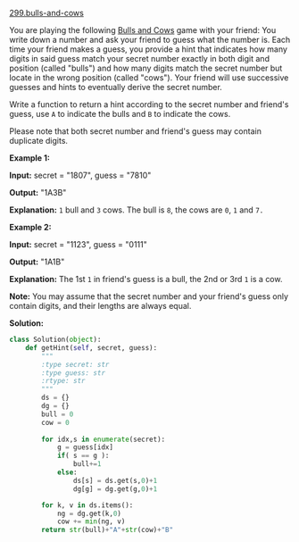 [299.bulls-and-cows](https://leetcode.com/problems/bulls-and-cows/)  

You are playing the following [Bulls and Cows](https://en.wikipedia.org/wiki/Bulls_and_Cows) game with your friend: You write down a number and ask your friend to guess what the number is. Each time your friend makes a guess, you provide a hint that indicates how many digits in said guess match your secret number exactly in both digit and position (called "bulls") and how many digits match the secret number but locate in the wrong position (called "cows"). Your friend will use successive guesses and hints to eventually derive the secret number.

Write a function to return a hint according to the secret number and friend's guess, use `A` to indicate the bulls and `B` to indicate the cows. 

Please note that both secret number and friend's guess may contain duplicate digits.

**Example 1:**

  
**Input:** secret = "1807", guess = "7810"
  

  
**Output:** "1A3B"
  

  
**Explanation:** `1` bull and `3` cows. The bull is `8`, the cows are `0`, `1` and `7.`

**Example 2:**

  
**Input:** secret = "1123", guess = "0111"
  

  
**Output:** "1A1B"
  

  
**Explanation:** The 1st `1` in friend's guess is a bull, the 2nd or 3rd `1` is a cow.

**Note:** You may assume that the secret number and your friend's guess only contain digits, and their lengths are always equal.  



**Solution:**  

```python
class Solution(object):
    def getHint(self, secret, guess):
        """
        :type secret: str
        :type guess: str
        :rtype: str
        """
        ds = {}
        dg = {}
        bull = 0
        cow = 0
        
        for idx,s in enumerate(secret):
            g = guess[idx]
            if( s == g ):
                bull+=1
            else:
                ds[s] = ds.get(s,0)+1
                dg[g] = dg.get(g,0)+1

        for k, v in ds.items():
            ng = dg.get(k,0)
            cow += min(ng, v)
        return str(bull)+"A"+str(cow)+"B"
```
      